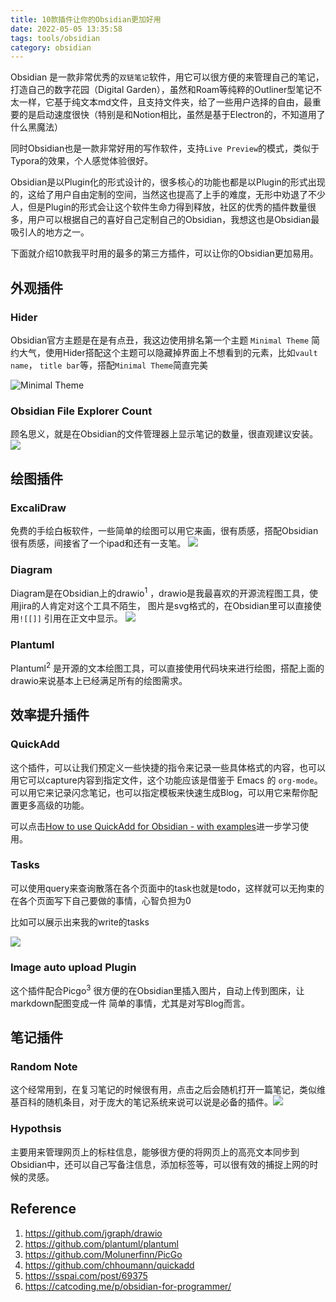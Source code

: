 ```yaml
---
title: 10款插件让你的Obsidian更加好用
date: 2022-05-05 13:35:58
tags: tools/obsidian
category: obsidian
---
```

Obsidian 是一款非常优秀的`双链笔记`软件，用它可以很方便的来管理自己的笔记，打造自己的数字花园（Digital Garden），虽然和Roam等纯粹的Outliner型笔记不太一样，它基于纯文本md文件，且支持文件夹，给了一些用户选择的自由，最重要的是启动速度很快（特别是和Notion相比，虽然是基于Electron的，不知道用了什么黑魔法）

同时Obsidian也是一款非常好用的写作软件，支持`Live Preview`的模式，类似于Typora的效果，个人感觉体验很好。

Obsidian是以Plugin化的形式设计的，很多核心的功能也都是以Plugin的形式出现的，这给了用户自由定制的空间，当然这也提高了上手的难度，无形中劝退了不少人，但是Plugin的形式会让这个软件生命力得到释放，社区的优秀的插件数量很多，用户可以根据自己的喜好自己定制自己的Obsidian，我想这也是Obsidian最吸引人的地方之一。

下面就介绍10款我平时用的最多的第三方插件，可以让你的Obsidian更加易用。

## 外观插件

<!-- more -->

### Hider
Obsidian官方主题是在是有点丑，我这边使用排名第一个主题 `Minimal Theme` 简约大气，使用Hider搭配这个主题可以隐藏掉界面上不想看到的元素，比如`vault name`， `title bar`等，搭配`Minimal Theme`简直完美

![Minimal Theme](https://github.com/kepano/obsidian-minimal/raw/master/assets/minimal-variants.png)

### Obsidian File Explorer Count
顾名思义，就是在Obsidian的文件管理器上显示笔记的数量，很直观建议安装。
![](https://cdn.jsdelivr.net/gh/zhaohongxuan/picgo@master/20220505130444.png)


## 绘图插件

### ExcaliDraw

免费的手绘白板软件，一些简单的绘图可以用它来画，很有质感，搭配Obsidian很有质感，间接省了一个ipad和还有一支笔。
![](https://cdn.jsdelivr.net/gh/zhaohongxuan/picgo@master/20220505125742.png)

### Diagram
Diagram是在Obsidian上的drawio<sup>1</sup> ，drawio是我最喜欢的开源流程图工具，使用jira的人肯定对这个工具不陌生， 图片是svg格式的，在Obsidian里可以直接使用`![[]]` 引用在正文中显示。
![](https://cdn.jsdelivr.net/gh/zhaohongxuan/picgo@master/20220505125950.png)

### Plantuml
Plantuml<sup>2</sup> 是开源的文本绘图工具，可以直接使用代码块来进行绘图，搭配上面的drawio来说基本上已经满足所有的绘图需求。


## 效率提升插件

### QuickAdd

这个插件，可以让我们预定义一些快捷的指令来记录一些具体格式的内容，也可以用它可以capture内容到指定文件，这个功能应该是借鉴于 Emacs 的 `org-mode`。
可以用它来记录闪念笔记，也可以指定模板来快速生成Blog，可以用它来帮你配置更多高级的功能。

可以点击[How to use QuickAdd for Obsidian - with examples](https://www.youtube.com/watch?v=gYK3VDQsZJo&ab_channel=ChristianB.B.Houmann)进一步学习使用。


### Tasks

可以使用query来查询散落在各个页面中的task也就是todo，这样就可以无拘束的在各个页面写下自己要做的事情，心智负担为0

比如可以展示出来我的write的tasks

![](https://cdn.jsdelivr.net/gh/zhaohongxuan/picgo@master/iShot_2022-05-05_12.49.35.gif)


### Image auto upload Plugin

这个插件配合Picgo<sup>3</sup> 很方便的在Obsidian里插入图片，自动上传到图床，让markdown配图变成一件
简单的事情，尤其是对写Blog而言。

## 笔记插件
### Random Note 
这个经常用到，在复习笔记的时候很有用，点击之后会随机打开一篇笔记，类似维基百科的随机条目，对于庞大的笔记系统来说可以说是必备的插件。![](https://cdn.jsdelivr.net/gh/zhaohongxuan/picgo@master/20220505100237.png)


### Hypothsis 

主要用来管理网页上的标柱信息，能够很方便的将网页上的高亮文本同步到Obsidian中，还可以自己写备注信息，添加标签等，可以很有效的捕捉上网的时候的灵感。




## Reference
1. https://github.com/jgraph/drawio
2. https://github.com/plantuml/plantuml
3. https://github.com/Molunerfinn/PicGo
4. https://github.com/chhoumann/quickadd
5. https://sspai.com/post/69375
6. https://catcoding.me/p/obsidian-for-programmer/